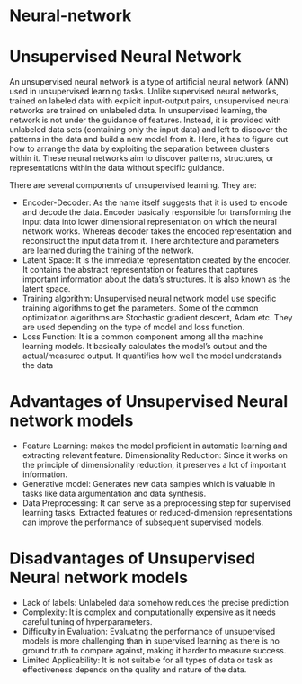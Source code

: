 # Neural-network

# Unsupervised Neural Network
An unsupervised neural network is a type of artificial neural network (ANN) used in unsupervised learning tasks. Unlike supervised neural networks, trained on labeled data with explicit input-output pairs, unsupervised neural networks are trained on unlabeled data. In unsupervised learning, the network is not under the guidance of features. Instead, it is provided with unlabeled data sets (containing only the input data) and left to discover the patterns in the data and build a new model from it. Here, it has to figure out how to arrange the data by exploiting the separation between clusters within it. These neural networks aim to discover patterns, structures, or representations within the data without specific guidance.

There are several components of unsupervised learning. They are:

- Encoder-Decoder: As the name itself suggests that it is used to encode and decode the data. Encoder basically responsible for transforming the input data into lower dimensional representation on which the neural network works. Whereas decoder takes the encoded representation and reconstruct the input data from it. There architecture and parameters are learned during the training of the network.
- Latent Space: It is the immediate representation created by the encoder. It contains the abstract representation or features that captures important information about the data’s structures. It is also known as the latent space.
- Training algorithm: Unsupervised neural network model use specific training algorithms to get the parameters. Some of the common optimization algorithms are Stochastic gradient descent, Adam etc. They are used depending on the type of model and loss function.
- Loss Function: It is a common component among all the machine learning models. It basically calculates the model’s output and the actual/measured output. It quantifies how well the model understands the data


# Advantages of Unsupervised Neural network models
- Feature Learning: makes the model proficient in automatic learning and extracting relevant feature.
Dimensionality Reduction: Since it works on the principle of dimensionality reduction, it preserves a lot of important information.
- Generative model: Generates new data samples which is valuable in tasks like data argumentation and data synthesis.
- Data Preprocessing: It can serve as a preprocessing step for supervised learning tasks. Extracted features or reduced-dimension representations can improve the performance of subsequent supervised models.

# Disadvantages of Unsupervised Neural network models
- Lack of labels: Unlabeled data somehow reduces the precise prediction
- Complexity: It is complex and computationally expensive as it needs careful tuning of hyperparameters.
- Difficulty in Evaluation: Evaluating the performance of unsupervised models is more challenging than in supervised learning as there is no ground truth to compare against, making it harder to measure success.
- Limited Applicability: It is not suitable for all types of data or task as effectiveness depends on the quality and nature of the data.
